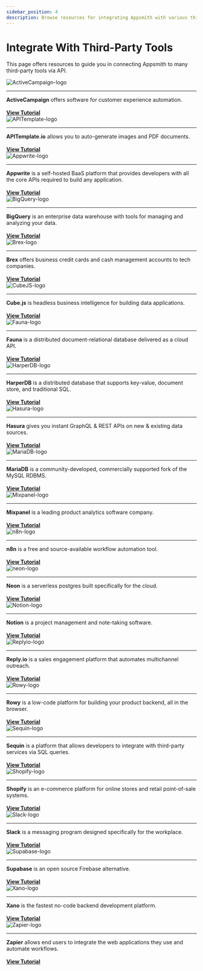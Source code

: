 ```yaml
---
sidebar_position: 4
description: Browse resources for integrating Appsmith with various third-party API datasources.
---
```


# Integrate With Third-Party Tools

This page offers resources to guide you in connecting Appsmith to many third-party tools via API.

<div className="containerGrid">
    <div className="containerColumnSampleApp columnGrid column-one" style={{padding:"20px"}}>
        <div className="containerCol">
            <img className="containerImage" src="/img/activecampaign_logo.jpeg" alt="ActiveCampaign-logo"/>
        </div> <hr/>
        <div className="containerDescription"><strong>ActiveCampaign</strong> offers software for customer experience automation.<br/><br/>  </div>
        <div className="containerTutorialLink"><a href="https://www.appsmith.com/blog/connecting-mixpanel-reply-io-and-activecampaign-using-appsmith-to-engage-with-your-users"><strong >View Tutorial </strong></a></div>
    </div>
    <div className="containerColumnSampleApp columnGrid column-two" style={{padding:"20px"}}>
        <div className="containerCol">
            <img className="containerImage" src="/img/apitemplate-logo.png" alt="APITemplate-logo"/>
        </div> <hr/>
        <div className="containerDescription"><strong>APITemplate.io</strong> allows you to auto-generate images and PDF documents.<br/><br/> </div>
         <div className="containerTutorialLink"><a href="https://www.appsmith.com/blog/build-a-tool-to-generate-pdf-files-with-apitemplate-and-n8n"><strong>View Tutorial</strong> </a></div>
    </div>
    <div className="containerColumnSampleApp columnGrid column-three" style={{padding:"20px"}}>
        <div className="containerCol">
            <img className="containerImage" src="/img/appwrite-logo_DGkbk_MxO.png" alt="Appwrite-logo"/>
        </div> <hr/>
        <div className="containerDescription"><strong>Appwrite</strong> is a self-hosted BaaS platform that provides developers with all the  core APIs required to build any application.<br/><br/></div>
         <div className="containerTutorialLink"><a href="https://www.youtube.com/watch?v=uENmCvSusMI"><strong>View Tutorial</strong></a> </div>
    </div>
</div>

<div className="containerGrid">
    <div className="containerColumnSampleApp columnGrid column-one" style={{padding:"20px"}}>
        <div className="containerCol">
            <img className="containerImage" src="/img/bigquery-logo.png" alt="BigQuery-logo"/>
        </div> <hr/>
        <div className="containerDescription"><strong>BigQuery</strong> is an enterprise data warehouse with tools for managing and analyzing your data.<br/><br/>  </div>
        <div className="containerTutorialLink"><a href="https://www.appsmith.com/blog/integrate-bigquery"><strong >View Tutorial </strong></a></div>
    </div>
    <div className="containerColumnSampleApp columnGrid column-two" style={{padding:"20px"}}>
        <div className="containerCol">
            <img className="containerImage" src="/img/brex-logo_CNZYG94J4.png" alt="Brex-logo"/>
        </div> <hr/>
        <div className="containerDescription"><strong>Brex</strong> offers business credit cards and cash management accounts to tech companies.<br/><br/>  </div>
        <div className="containerTutorialLink"><a href="https://www.youtube.com/watch?v=3WSLex6f3yM"><strong >View Tutorial </strong></a></div>
    </div>
    <div className="containerColumnSampleApp columnGrid column-three" style={{padding:"20px"}}>
        <div className="containerCol">
            <img className="containerImage" src="/img/cube-logo_S50__hLNq.jpeg" alt="CubeJS-logo"/>
        </div> <hr/>
        <div className="containerDescription"><strong>Cube.js</strong> is headless business intelligence for building data applications. <br/><br/> </div>
         <div className="containerTutorialLink"><a href="https://www.appsmith.com/blog/building-an-appsmith-dashboard-with-cube"><strong>View Tutorial</strong> </a></div>
    </div>
</div>

<div className="containerGrid">
    <div className="containerColumnSampleApp columnGrid column-one" style={{padding:"20px"}}>
        <div className="containerCol">
            <img className="containerImage" src="/img/fauna-logo_jSlqC25LH.jpeg" alt="Fauna-logo"/>
        </div> <hr/>
        <div className="containerDescription"><strong>Fauna</strong> is a distributed document-relational database delivered as a cloud API.<br/><br/></div>
         <div className="containerTutorialLink"><a href="https://www.youtube.com/watch?v=RQraazjdcac"><strong>View Tutorial</strong></a> </div>
    </div>
    <div className="containerColumnSampleApp columnGrid column-two" style={{padding:"20px"}}>
        <div className="containerCol">
            <img className="containerImage" src="/img/HarperDB-Logo_GLE5XlPJ6.png" alt="HarperDB-logo"/>
        </div> <hr/>
        <div className="containerDescription"><strong>HarperDB</strong> is a distributed database that supports key-value, document store, and traditional SQL.<br/><br/>  </div>
        <div className="containerTutorialLink"><a href="https://www.appsmith.com/blog/building-an-inventory-management-tool-using-harperdb"><strong >View Tutorial </strong></a></div>
    </div>
    <div className="containerColumnSampleApp columnGrid column-three" style={{padding:"20px"}}>
        <div className="containerCol">
            <img className="containerImage" src="/img/hasura-logo_T6L3JlHSt.png" alt="Hasura-logo"/>
        </div> <hr/>
        <div className="containerDescription"><strong>Hasura</strong> gives you instant GraphQL &#x26; REST APIs on new &#x26; existing data sources. <br/><br/> </div>
         <div className="containerTutorialLink"><a href="https://www.appsmith.com/blog/e-commerce-order-management-dashboard-with-hasura-and-graphql"><strong>View Tutorial</strong> </a></div>
    </div>
</div>

<div className="containerGrid">
    <div className="containerColumnSampleApp columnGrid column-one" style={{padding:"20px"}}>
        <div className="containerCol">
            <img className="containerImage" src="/img/MariaDB-logo_kP1myud8_.png" alt="MariaDB-logo"/>
        </div> <hr/>
        <div className="containerDescription"><strong>MariaDB</strong> is a community-developed, commercially supported fork of the MySQL RDBMS.<br/><br/></div>
         <div className="containerTutorialLink"><a href="https://www.youtube.com/watch?v=2DfCLf5ELN8"><strong>View Tutorial</strong></a> </div>
    </div>
    <div className="containerColumnSampleApp columnGrid column-two" style={{padding:"20px"}}>
        <div className="containerCol">
            <img className="containerImage" src="/img/mixpanel-logo_nLTAstL7N.jpeg" alt="Mixpanel-logo"/>
        </div> <hr/>
        <div className="containerDescription"><strong>Mixpanel</strong> is a leading product analytics software company.<br/><br/>  </div>
        <div className="containerTutorialLink"><a href="https://www.appsmith.com/blog/connecting-mixpanel-reply-io-and-activecampaign-using-appsmith-to-engage-with-your-users"><strong >View Tutorial </strong></a></div>
    </div>
    <div className="containerColumnSampleApp columnGrid column-three" style={{padding:"20px"}}>
        <div className="containerCol">
            <img className="containerImage" src="/img/n8n-logo_8BFnDWE3s.png" alt="n8n-logo"/>
        </div> <hr/>
        <div className="containerDescription"><strong>n8n</strong> is a free and source-available workflow automation tool. <br/><br/> </div>
         <div className="containerTutorialLink"><a href="https://www.appsmith.com/blog/building-an-employee-survey-dashboard-with-supabase-and-n8n"><strong>View Tutorial</strong> </a></div>
    </div>
</div>

<div className="containerGrid">
    <div className="containerColumnSampleApp columnGrid column-one" style={{padding:"20px"}}>
        <div className="containerCol">
            <img className="containerImage" src="/img/neon.png" alt="neon-logo"/>
        </div> <hr/>
        <div className="containerDescription"><strong>Neon</strong> is a serverless postgres built specifically for the cloud. <br/><br/> </div>
         <div className="containerTutorialLink"><a href="https://community.appsmith.com/tutorial/build-powerful-and-scalable-tools-appsmith-and-neon"><strong>View Tutorial</strong> </a></div>
    </div>
    <div className="containerColumnSampleApp columnGrid column-two" style={{padding:"20px"}}>
        <div className="containerCol">
            <img className="containerImage" src="/img/notion-logo_nw3DY5mWz.png" alt="Notion-logo"/>
        </div> <hr/>
        <div className="containerDescription"><strong>Notion</strong> is a project management and note-taking software.<br/><br/></div>
         <div className="containerTutorialLink"><a href="https://www.appsmith.com/blog/using-the-notion-api-to-build-a-content-management-system"><strong>View Tutorial</strong></a> </div>
    </div>
    <div className="containerColumnSampleApp columnGrid column-three" style={{padding:"20px"}}>
        <div className="containerCol">
            <img className="containerImage" src="/img/replyto-logo_6yaZHFIeU.jpeg" alt="Replyio-logo"/>
        </div> <hr/>
        <div className="containerDescription"><strong>Reply.io</strong> is a sales engagement platform that automates multichannel outreach.<br/><br/>  </div>
        <div className="containerTutorialLink"><a href="https://www.appsmith.com/blog/connecting-mixpanel-reply-io-and-activecampaign-using-appsmith-to-engage-with-your-users"><strong >View Tutorial </strong></a></div>
    </div>
</div>

<div className="containerGrid">
    <div className="containerColumnSampleApp columnGrid column-one" style={{padding:"20px"}}>
        <div className="containerCol">
            <img className="containerImage" src="/img/rowy-logo_pkqwXawrdl.png" alt="Rowy-logo"/>
        </div> <hr/>
        <div className="containerDescription"><strong>Rowy</strong> is a low-code platform for building your product backend, all in the browser. <br/><br/> </div>
         <div className="containerTutorialLink"><a href="https://www.youtube.com/watch?v=m-vSQRrar8A"><strong>View Tutorial</strong> </a></div>
    </div>
     <div className="containerColumnSampleApp columnGrid column-two" style={{padding:"20px"}}>
        <div className="containerCol">
            <img className="containerImage" src="/img/sequin-logo.png" alt="Sequin-logo"/>
        </div> <hr/>
        <div className="containerDescription"><strong>Sequin</strong> is a platform that allows developers to integrate with third-party services via SQL queries. <br/><br/> </div>
         <div className="containerTutorialLink"><a href="https://docs.sequin.io/guides/appsmith"><strong>View Tutorial</strong> </a></div>
    </div>
    <div className="containerColumnSampleApp columnGrid column-three" style={{padding:"20px"}}>
        <div className="containerCol">
            <img className="containerImage" src="/img/shopify-logo_3YbQ78SX7.png" alt="Shopify-logo"/>
        </div> <hr/>
        <div className="containerDescription"><strong>Shopify</strong> is an e-commerce platform for online stores and retail point-of-sale systems.<br/><br/></div>
         <div className="containerTutorialLink"><a href="https://www.appsmith.com/blog/building-a-shopify-admin-panel-a-step-by-step-guide"><strong>View Tutorial</strong></a> </div>
    </div>
</div>

<div className="containerGrid">
    <div className="containerColumnSampleApp columnGrid column-one" style={{padding:"20px"}}>
        <div className="containerCol">
            <img className="containerImage" src="/img/Slack-logo.png" alt="Slack-logo"/>
        </div> <hr/>
        <div className="containerDescription"><strong>Slack</strong> is a messaging program designed specifically for the workplace.<br/><br/>  </div>
        <div className="containerTutorialLink"><a href="https://www.appsmith.com/blog/building-a-daily-standup-application-in-30-minutes"><strong >View Tutorial </strong></a></div>
    </div>
     <div className="containerColumnSampleApp columnGrid column-two" style={{padding:"20px"}}>
        <div className="containerCol">
            <img className="containerImage" src="/img/supabase-logo_JCWmwonfL.png" alt="Supabase-logo"/>
        </div> <hr/>
        <div className="containerDescription"><strong>Supabase</strong> is an open source Firebase alternative. <br/><br/> </div>
         <div className="containerTutorialLink"><a href="https://www.appsmith.com/blog/build-an-equipment-checkout-app-for-the-admin-team-at-your-company"><strong>View Tutorial</strong></a></div>
    </div>
    <div className="containerColumnSampleApp columnGrid column-three">
        <div className="containerCol">
            <img className="containerImage" src="/img/xano-logo_nnco8rx_b.png" alt="Xano-logo"/>
        </div> <hr/>
        <div className="containerDescription"><strong>Xano</strong> is the fastest no-code backend development platform.<br/><br/></div>
         <div className="containerTutorialLink"><a href="https://www.appsmith.com/blog/adding-social-authentication"><strong>View Tutorial</strong></a> </div>
    </div>
</div>
<div className="containerGrid">
<div className="containerColumnSampleApp columnGrid column-one">
        <div className="containerCol">
            <img className="containerImage" src="/img/zapier-logo_odZ9wZQ3vY.jpeg" alt="Zapier-logo"/>
        </div> <hr/>
        <div className="containerDescription"><strong>Zapier</strong> allows end users to integrate the web applications they use and automate workflows.<br/><br/>  </div>
        <div className="containerTutorialLink"><a href="https://www.appsmith.com/blog/want-to-automate-your-apps-use-zapier-to-connect-specialized-platforms"><strong >View Tutorial </strong></a></div>
</div>
<div className="columnGrid column-two">
</div>
<div className="columnGrid column-three">
</div>
</div>